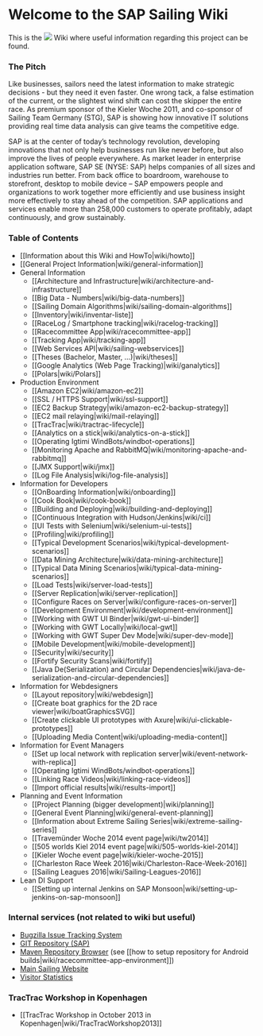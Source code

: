 # Welcome to the SAP Sailing Wiki

This is the <img src="https://www.sapsailing.com/images/sap-logo_grey.png"/> Wiki where useful information regarding this project can be found.

### The Pitch

Like businesses, sailors need the latest information to make strategic decisions - but they need it even faster. One wrong tack, a false estimation of the current, or the slightest wind shift can cost the skipper the entire race. As premium sponsor of the Kieler Woche 2011, and co-sponsor of Sailing Team Germany (STG), SAP is showing how innovative IT solutions providing real time data analysis can give teams the competitive edge.

SAP is at the center of today’s technology revolution, developing innovations that not only help businesses run like never before, but also improve the lives of people everywhere. As market leader in enterprise application software, SAP SE (NYSE: SAP) helps companies of all sizes and industries run better. From back office to boardroom, warehouse to storefront, desktop to mobile device – SAP empowers people and organizations to work together more efficiently and use business insight more effectively to stay ahead of the competition. SAP applications and services enable more than 258,000 customers to operate profitably, adapt continuously, and grow sustainably.

### Table of Contents

* [[Information about this Wiki and HowTo|wiki/howto]]
* [[General Project Information|wiki/general-information]]
* General Information
  * [[Architecture and Infrastructure|wiki/architecture-and-infrastructure]]
  * [[Big Data - Numbers|wiki/big-data-numbers]]
  * [[Sailing Domain Algorithms|wiki/sailing-domain-algorithms]]
  * [[Inventory|wiki/inventar-liste]]
  * [[RaceLog / Smartphone tracking|wiki/racelog-tracking]]
  * [[Racecommittee App|wiki/racecommittee-app]]
  * [[Tracking App|wiki/tracking-app]]
  * [[Web Services API|wiki/sailing-webservices]]
  * [[Theses (Bachelor, Master, ...)|wiki/theses]]
  * [[Google Analytics (Web Page Tracking)|wiki/ganalytics]]
  * [[Polars|wiki/Polars]]
* Production Environment
  * [[Amazon EC2|wiki/amazon-ec2]]
  * [[SSL / HTTPS Support|wiki/ssl-support]]
  * [[EC2 Backup Strategy|wiki/amazon-ec2-backup-strategy]]
  * [[EC2 mail relaying|wiki/mail-relaying]]
  * [[TracTrac|wiki/tractrac-lifecycle]]
  * [[Analytics on a stick|wiki/analytics-on-a-stick]]
  * [[Operating Igtimi WindBots/windbot-operations]]
  * [[Monitoring Apache and RabbitMQ|wiki/monitoring-apache-and-rabbitmq]]
  * [[JMX Support|wiki/jmx]]
  * [[Log File Analysis|wiki/log-file-analysis]]
* Information for Developers
  * [[OnBoarding Information|wiki/onboarding]]
  * [[Cook Book|wiki/cook-book]]
  * [[Building and Deploying|wiki/building-and-deploying]]
  * [[Continuous Integration with Hudson/Jenkins|wiki/ci]]
  * [[UI Tests with Selenium|wiki/selenium-ui-tests]]
  * [[Profiling|wiki/profiling]]
  * [[Typical Development Scenarios|wiki/typical-development-scenarios]]
  * [[Data Mining Architecture|wiki/data-mining-architecture]]
  * [[Typical Data Mining Scenarios|wiki/typical-data-mining-scenarios]]
  * [[Load Tests|wiki/server-load-tests]]
  * [[Server Replication|wiki/server-replication]]
  * [[Configure Races on Server|wiki/configure-races-on-server]]
  * [[Development Environment|wiki/development-environment]]
  * [[Working with GWT UI Binder|wiki/gwt-ui-binder]]
  * [[Working with GWT Locally|wiki/local-gwt]]
  * [[Working with GWT Super Dev Mode|wiki/super-dev-mode]]
  * [[Mobile Development|wiki/mobile-development]]
  * [[Security|wiki/security]]
  * [[Fortify Security Scans|wiki/fortify]]
  * [[Java De(Serialization) and Circular Dependencies|wiki/java-de-serialization-and-circular-dependencies]]
* Information for Webdesigners
  * [[Layout repository|wiki/webdesign]]
  * [[Create boat graphics for the 2D race viewer|wiki/boatGraphicsSVG]]
  * [[Create clickable UI prototypes with Axure|wiki/ui-clickable-prototypes]]
  * [[Uploading Media Content|wiki/uploading-media-content]]
* Information for Event Managers
  * [[Set up local network with replication server|wiki/event-network-with-replica]]
  * [[Operating Igtimi WindBots/windbot-operations]]
  * [[Linking Race Videos|wiki/linking-race-videos]]
  * [[Import official results|wiki/results-import]]
* Planning and Event Information
  * [[Project Planning (bigger development)|wiki/planning]]
  * [[General Event Planning|wiki/general-event-planning]]
  * [[Information about Extreme Sailing Series|wiki/extreme-sailing-series]]
  * [[Travem&uuml;nder Woche 2014 event page|wiki/tw2014]]
  * [[505 worlds Kiel 2014 event page|wiki/505-worlds-kiel-2014]]
  * [[Kieler Woche event page|wiki/kieler-woche-2015]]
  * [[Charleston Race Week 2016|wiki/Charleston-Race-Week-2016]]
  * [[Sailing Leagues 2016|wiki/Sailing-Leagues-2016]]
* Lean DI Support
  * [[Setting up internal Jenkins on SAP Monsoon|wiki/setting-up-jenkins-on-sap-monsoon]]

### Internal services (not related to wiki but useful)

* [Bugzilla Issue Tracking System](http://bugzilla.sapsailing.com/bugzilla/)
* [GIT Repository (SAP)](ssh://git.wdf.sap.corp:29418/SAPSail/sapsailingcapture.git)
* [Maven Repository Browser](http://maven.sapsailing.com/maven/) (see [[how to setup repository for Android builds|wiki/racecommittee-app-environment]])
* [Main Sailing Website](http://www.sapsailing.com)
* [Visitor Statistics](http://analysis.sapsailing.com/)

### TracTrac Workshop in Kopenhagen

* [[TracTrac Workshop in October 2013 in Kopenhagen|wiki/TracTracWorkshop2013]]
